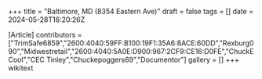 +++
title = "Baltimore, MD (8354 Eastern Ave)"
draft = false
tags = []
date = 2024-05-28T16:20:26Z

[Article]
contributors = ["TrimSafe6859","2600:4040:59FF:B100:19F1:35A6:8ACE:60DD","Rexburg090","Midwestretail","2600:4040:5A0E:D900:967:2CF9:CE16:D0FE","ChuckECool","CEC Tinley","Chuckepoggers69","Documentor"]
gallery = []
+++
wikitext